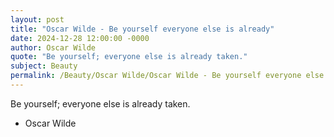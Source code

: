 ```yaml
---
layout: post
title: "Oscar Wilde - Be yourself everyone else is already"
date: 2024-12-28 12:00:00 -0000
author: Oscar Wilde
quote: "Be yourself; everyone else is already taken."
subject: Beauty
permalink: /Beauty/Oscar Wilde/Oscar Wilde - Be yourself everyone else is already
---
```


Be yourself; everyone else is already taken.

- Oscar Wilde
